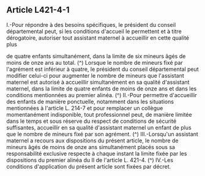 ## Article L421-4-1

I.-Pour répondre à des besoins spécifiques, le président du conseil départemental peut, si les conditions
d'accueil le permettent et à titre dérogatoire, autoriser tout assistant maternel à accueillir en cette qualité plus

de quatre enfants simultanément, dans la limite de six mineurs âgés de moins de onze ans au total. (^)
Lorsque le nombre de mineurs fixé par l'agrément est inférieur à quatre, le président du conseil
départemental peut modifier celui-ci pour augmenter le nombre de mineurs que l'assistant maternel est
autorisé à accueillir simultanément en sa qualité d'assistant maternel, dans la limite de quatre enfants de
moins de onze ans et dans les conditions mentionnées au premier alinéa. (^)
II.-Pour permettre d'accueillir des enfants de manière ponctuelle, notamment dans les situations mentionnées
à l'article L. 214-7 et pour remplacer un collègue momentanément indisponible, tout professionnel peut, de
manière limitée dans le temps et sous réserve du respect de conditions de sécurité suffisantes, accueillir en sa
qualité d'assistant maternel un enfant de plus que le nombre de mineurs fixé par son agrément. (^)
III.-Lorsqu'un assistant maternel a recours aux dispositions du présent article, le nombre de mineurs âgés de
moins de onze ans simultanément placés sous sa responsabilité exclusive respecte à chaque instant la limite
fixée par les dispositions du premier alinéa du II de l'article L. 421-4. (^)
IV.-Les conditions d'application du présent article sont fixées par décret.

